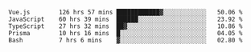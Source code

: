 <!--START_SECTION:waka-->

```text
Vue.js        126 hrs 57 mins ████████████▓░░░░░░░░░░░░   50.06 %
JavaScript    60 hrs 39 mins  ██████░░░░░░░░░░░░░░░░░░░   23.92 %
TypeScript    27 hrs 32 mins  ██▓░░░░░░░░░░░░░░░░░░░░░░   10.86 %
Prisma        10 hrs 16 mins  █░░░░░░░░░░░░░░░░░░░░░░░░   04.05 %
Bash          7 hrs 6 mins    ▓░░░░░░░░░░░░░░░░░░░░░░░░   02.80 %
```

<!--END_SECTION:waka-->
